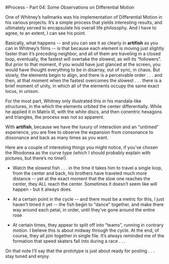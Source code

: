 #Process - Part 04: Some Observations on Differential Motion 

One of Whitney’s hallmarks was his implementation of Differential Motion in his various projects.  It’s a simple process that yields interesting results, and ultimately served to encapsulate his overall life philosophy.  And I have to agree, to an extent, I can see his point.

Basically, what happens -- and you can see it as clearly in **artifish** as you can in Whitney’s films -- is that because each element is moving just slightly faster than it’s preceding neighbor, and all of them are traveling in a closed loop, eventually, the fastest will overtake the slowest, as will its “followers”.  But prior to that moment, if you would have just glanced at the screen, you would have thought everything to be in disarray, out of sync, in chaos.  But slowly, the elements begin to align, and there is a perceivable order . . . and then, at that moment when the fastest overcomes the slowest . . . there is a brief moment of unity, in which all of the elements occupy the same exact locus, in unison.

For the most part, Whitney only illustrated this in his mandala-like structures, in the which the elements orbited the center differentially.  While he applied it in Matrix III, with the white discs, and then conentric hexagons and triangles, the process was not so apparent.

With **artifish**, because we have the luxury of interaction and an “untimed” experience, you are free to observe the expansion from consonance to dissonance and back as many times as you want.

Here are a couple of interesting things you might notice, if you’ve chosen the Rhodonea as the curve type (which I should probably explain with pictures, but there’s no time!).  

- Watch the slowest fish . . . in the time it takes him to travel a single loop, from the center and back, his brothers have traveled much more distance -- yet at the exact moment that the slow one reaches the center, they ALL reach the center.  Sometimes it doesn’t seem like will happen - but it always does.

- At a certain point in the cycle -- and there must be a metric for this, I just haven’t timed it yet -- the fish begin to “dance” together, and make there way around each petal, in order, until they’ve gone around the entire rose

- At certain times, they appear to split off into “teams”, running in contrary motion.  I believe this is about midway through the cycle.  At the end, of course, they all join together in single file.  It’s always reminded me of the formation that speed skaters fall into during a race . . .

On that note I’ll say that the prototype is just about ready for posting . . . stay tuned and enjoy.